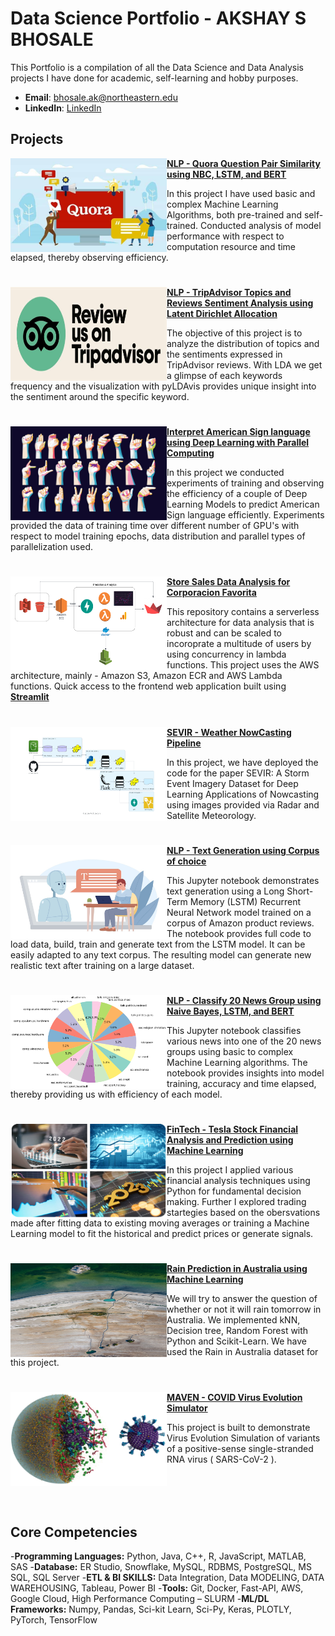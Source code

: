 # Data Science Portfolio - AKSHAY S BHOSALE
This Portfolio is a compilation of all the Data Science and Data Analysis projects I have done for academic, self-learning and hobby purposes.

- **Email**: [bhosale.ak@northeastern.edu](bhosale.ak@northeastern.edu)
- **LinkedIn**: [LinkedIn](https://www.linkedin.com/in/akshayksbhosale667/)

## Projects

<img align="left" width="250" height="150" src="https://github.com/bhosaleakshay666/Portfolio/blob/main/images/quora.jpg"> **[NLP - Quora Question Pair Similarity using NBC, LSTM, and BERT](https://github.com/bhosaleakshay666/NLP-Quora-Question-Pairs-Similarity)**

In this project I have used basic and complex Machine Learning Algorithms, both pre-trained and self-trained. Conducted analysis of model performance with respect to computation resource and time elapsed, thereby observing efficiency.

#

<img align="left" width="250" height="150" src="https://github.com/bhosaleakshay666/Portfolio/blob/main/images/tripadvisor.jpg"> **[NLP - TripAdvisor Topics and Reviews Sentiment Analysis using Latent Dirichlet Allocation](https://github.com/bhosaleakshay666/NLP-TripAdvisor-Reviews-Analysis-using-LDA)**

The objective of this project is to analyze the distribution of topics and the sentiments expressed in TripAdvisor reviews. With LDA we get a glimpse of each keywords frequency and the visualization with pyLDAvis provides unique insight into the sentiment around the specific keyword.

#

<img align="left" width="250" height="150" src="https://github.com/bhosaleakshay666/Portfolio/blob/main/images/asl.jpg"> **[Interpret American Sign language using Deep Learning with Parallel Computing](https://github.com/bhosaleakshay666/Interpret-ASL-usign-Deep-Learning-Parallel-Computing)**
 
In this project we conducted experiments of training and observing the efficiency of a couple of Deep Learning Models to predict American Sign language efficiently. Experiments provided the data of training time over different number of GPU's  with respect to model training epochs, data distribution and parallel types of parallelization used.

#

<img align="left" width="250" height="150" src="https://github.com/bhosaleakshay666/Portfolio/blob/main/images/bdisa.png"> **[Store Sales Data Analysis for Corporacion Favorita](https://github.com/bhosaleakshay666/BigDataFinalProject)**

This repository contains a serverless architecture for data analysis that is robust and can be scaled to incoroprate a multitude of users by using concurrency in lambda functions. This project uses the AWS architecture, mainly - Amazon S3, Amazon ECR and AWS Lambda functions. Quick access to the frontend web application built using **[Streamlit](https://share.streamlit.io/akshatananjappa/salesforcaststreamlit/app.py)**

#

<img align="left" width="250" height="150" src="https://github.com/bhosaleakshay666/Portfolio/blob/main/images/sevir.PNG"> **[SEVIR - Weather NowCasting Pipeline](https://github.com/bhosaleakshay666/SEVIR-NowCasting-Machine-Learning-Pipeline)**

In this project, we have deployed the code for the paper SEVIR: A Storm Event Imagery Dataset for Deep Learning Applications of Nowcasting using images provided via Radar and Satellite Meteorology.

#

<img align="left" width="250" height="150" src="https://github.com/bhosaleakshay666/Portfolio/blob/main/images/ai-text-generator-flat-concept-spot-vector-46395185.jpg"> **[NLP - Text Generation using Corpus of choice](https://github.com/bhosaleakshay666/Text-Generation-using-LSTM)** 

This Jupyter notebook demonstrates text generation using a Long Short-Term Memory (LSTM) Recurrent Neural Network model trained on a corpus of Amazon product reviews. The notebook provides full code to load data, build, train and generate text from the LSTM model. It can be easily adapted to any text corpus. The resulting model can generate new realistic text after training on a large dataset.

#

<img align="left" width="250" height="150" src="https://github.com/bhosaleakshay666/Portfolio/blob/main/images/20%20news.png"> **[NLP - Classify 20 News Group using Naive Bayes, LSTM, and BERT](https://github.com/bhosaleakshay666/NLP-Spam-Ham-20-News-Group)** 

This Jupyter notebook classifies various news into one of the 20 news groups using basic to complex Machine Learning algorithms. The notebook provides insights into model training, accuracy and time elapsed, thereby providing us with efficiency of each model.

#

<img align="left" width="250" height="150" src="https://github.com/bhosaleakshay666/Portfolio/blob/main/images/stock.PNG"> **[FinTech - Tesla Stock Financial Analysis and Prediction using Machine Learning](https://github.com/bhosaleakshay666/Fintech-Stock-Analysis-Prediction-using-Machine-Learning)** 

In this project I applied various financial analysis techniques using Python for fundamental decision making. Further I explored trading startegies based on the obersvations made after fitting data to existing moving averages or training a Machine Learning model to fit the historical and predict prices or generate signals.

#

<img align="left" width="250" height="150" src="https://github.com/bhosaleakshay666/Portfolio/blob/main/images/pexels-adem-albayrak-18187196.jpg"> **[Rain Prediction in Australia using Machine Learning](https://github.com/bhosaleakshay666/Rain-Prediction-in-Australia)** 

We will try to answer the question of whether or not it will rain tomorrow in Australia. We implemented kNN, Decision tree, Random Forest with Python and Scikit-Learn.
We have used the Rain in Australia dataset for this project.

#

<img align="left" width="250" height="150" src="https://github.com/bhosaleakshay666/Portfolio/blob/main/images/covid.png"> **[MAVEN - COVID Virus Evolution Simulator](https://github.com/bhosaleakshay666/INFO6205_PSA_finalProject)** 

This project is built to demonstrate Virus Evolution Simulation of variants of a positive-sense single-stranded RNA virus ( SARS-CoV-2 ).

#

<br />

#
 
## Core Competencies

-**Programming Languages:**					                  Python, Java, C++, R, JavaScript, MATLAB, SAS
-**Database:** 			             ER Studio, Snowflake, MySQL, RDBMS, PostgreSQL, MS SQL, SQL Server
-**ETL & BI SKILLS:** 		     Data Integration, Data MODELING, DATA WAREHOUSING, Tableau, Power BI
-**Tools:** 		       Git, Docker, Fast-API, AWS, Google Cloud, High Performance Computing – SLURM
-**ML/DL Frameworks:** 	   Numpy, Pandas, Sci-kit Learn, Sci-Py, Keras, PLOTLY, PyTorch, TensorFlow
